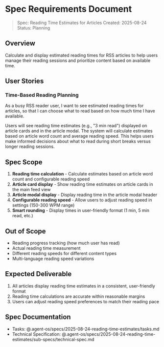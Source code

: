 # Spec Requirements Document

> Spec: Reading Time Estimates for Articles
> Created: 2025-08-24
> Status: Planning

## Overview

Calculate and display estimated reading times for RSS articles to help users manage their reading sessions and prioritize content based on available time.

## User Stories

### Time-Based Reading Planning

As a busy RSS reader user, I want to see estimated reading times for articles, so that I can choose what to read based on how much time I have available.

Users will see reading time estimates (e.g., "3 min read") displayed on article cards and in the article modal. The system will calculate estimates based on article word count and average reading speed. This helps users make informed decisions about what to read during short breaks versus longer reading sessions.

## Spec Scope

1. **Reading time calculation** - Calculate estimates based on article word count and configurable reading speed
2. **Article card display** - Show reading time estimates on article cards in the main feed view
3. **Article modal display** - Display reading time in the article modal header
4. **Configurable reading speed** - Allow users to adjust reading speed in settings (150-300 WPM range)
5. **Smart rounding** - Display times in user-friendly format (1 min, 5 min read, etc.)

## Out of Scope

- Reading progress tracking (how much user has read)
- Actual reading time measurement
- Different reading speeds for different content types
- Multi-language reading speed variations

## Expected Deliverable

1. All articles display reading time estimates in a consistent, user-friendly format
2. Reading time calculations are accurate within reasonable margins
3. Users can adjust reading speed preferences to match their reading pace

## Spec Documentation

- Tasks: @.agent-os/specs/2025-08-24-reading-time-estimates/tasks.md
- Technical Specification: @.agent-os/specs/2025-08-24-reading-time-estimates/sub-specs/technical-spec.md